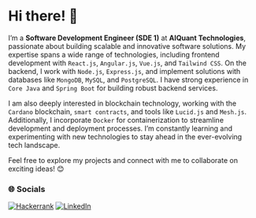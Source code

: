 
# Hi there! 👋  

I’m a **Software Development Engineer (SDE 1)** at **AIQuant Technologies**, passionate about building scalable and innovative software solutions. My expertise spans a wide range of technologies, including frontend development with `React.js`, `Angular.js`, `Vue.js`, and `Tailwind CSS`. On the backend, I work with `Node.js`, `Express.js`, and implement solutions with databases like `MongoDB`, `MySQL`, and `PostgreSQL`. I have strong experience in `Core Java` and `Spring Boot` for building robust backend services.  

I am also deeply interested in blockchain technology, working with the `Cardano` blockchain, `smart contracts`, and tools like `Lucid.js` and `Mesh.js`. Additionally, I incorporate `Docker` for containerization to streamline development and deployment processes. I’m constantly learning and experimenting with new technologies to stay ahead in the ever-evolving tech landscape.  

Feel free to explore my projects and connect with me to collaborate on exciting ideas! 😊

 ### 🌐 Socials

[![Hackerrank](https://img.shields.io/badge/-Hackerrank-2EC866?style=for-the-badge&logo=HackerRank&logoColor=white)](https://www.hackerrank.com/berasumit611)
 [![LinkedIn](https://img.shields.io/badge/linkedin-%230077B5.svg?style=for-the-badge&logo=linkedin&logoColor=white)](https://linkedin.com/in/berasumit611)







    
  









<!-- Proudly created with GPRM ( https://gprm.itsvg.in ) -->





